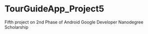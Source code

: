 # TourGuideApp_Project5
Fifth project on 2nd Phase of Android Google Developer Nanodegree Scholarship
